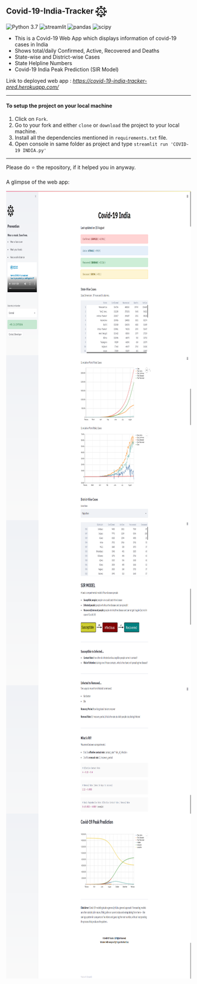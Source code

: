## Covid-19-India-Tracker <img src="readme_resources/hospital.png" alt="covid" width="30px" align="center">
![Python 3.7](https://img.shields.io/badge/Python-3.7-brightgreen.svg) ![streamlit](https://img.shields.io/badge/Library-Streamlit-red) ![pandas](https://img.shields.io/badge/Library-Pandas-blue) ![scipy](https://img.shields.io/badge/Library-SciPy-9cf)
- This is a Covid-19 Web App which displays information of covid-19 cases in India
- Shows total/daily Confirmed, Active, Recovered and Deaths
- State-wise and District-wise Cases
- State Helpline Numbers
- Covid-19 India Peak Prediction (SIR Model)

Link to deployed web app : _https://covid-19-india-tracker-pred.herokuapp.com/_

--- 

#### To setup the project on your local machine
1. Click on `Fork`.
2. Go to your fork and either `clone` or `download` the project to your local machine.
3. Install all the dependencies mentioned in `requirements.txt` file.
4. Open console in same folder as project and type `streamlit run 'COVID-19 INDIA.py'`

---
Please do ⭐ the repository, if it helped you in anyway. <br /> <br />
A glimpse of the web app:

<img src="resources/Covid-1.png" alt="covid-1" align="left" width="1000" height="450">
<img src="resources/Covid-2.png" alt="covid-2" align="left" width="1000" height="450">
<img src="resources/Covid-3.png" alt="covid-3" align="left" width="1000" height="450">
<img src="resources/Covid-4.png" alt="covid-4" align="left" width="1000" height="350">
<img src="resources/Covid-5.png" alt="covid-5" align="left" width="1000" height="450">
